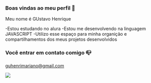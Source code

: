 ### Boas vindas ao meu perfil 💙
Meu nome é GUstavo Henrique

-Estou estudando no alura
-Estou me desenvolvendo na linguagem JAVASCRIPT
-Utilizo esse espaço para minha organição e compartilhamentos dos meus projetos desenvolvidos 


###  Você entrar em contato comigo 📪
guhenrimariano@gmail.com


![](https://media1.tenor.com/m/DqlQRtotnT8AAAAC/penguin-kill.gif)
